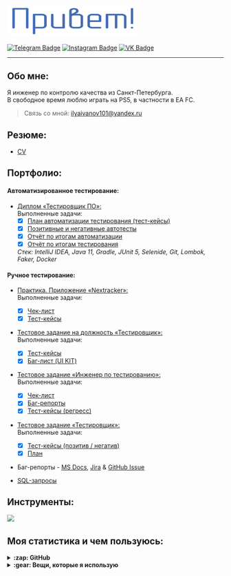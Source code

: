 <div id="header" align="left">
  <img src="https://github.com/IlyaaIvanovv/IlyaaIvanovv/blob/main/%D0%BF%D1%80%D0%B8%D0%B2%D0%B5%D1%82.png" width="305"/>
</div>

<div align="left">

  [![Telegram Badge](https://img.shields.io/badge/-Telegram-00acee?style=for-the-badge&logo=Telegram&logoColor=white)](https://t.me/ilyaa_ivanov)
  [![Instagram Badge](https://img.shields.io/badge/-Instagram-e4405f?style=for-the-badge&logo=Instagram&logoColor=white)](https://www.instagram.com/ilyaa_ivanov/)
  [![VK Badge](https://img.shields.io/badge/-VK-0e76a8?style=for-the-badge&logo=VK&logoColor=white)](https://vk.com/ilyusha_ivanov)

</div>

---

## Обо мне:

Я инженер по контролю качества из Санкт-Петербурга.\
В свободное время люблю играть на PS5, в частности в EA FC.

> Связь со мной: ilyaivanov101@yandex.ru

## Резюме:

- [CV](https://drive.google.com/file/d/1ogn8t9FnnCpquq3kOQQQO0ZkNViArAPj/view?usp=sharing) 

## Портфолио:
#### Автоматизированное тестирование:

- [Диплом «Тестировщик ПО»:](https://github.com/IlyaaIvanovv/QA_Diploma)  
  Выполненные задачи:
  - [x] [План автоматизации тестирования (тест-кейсы)](https://github.com/IlyaaIvanovv/QA_Diploma/blob/main/docs/Plan.md)
  - [x] [Позитивные и негативные автотесты](https://github.com/IlyaaIvanovv/QA_Diploma/blob/main/src/test/java/tests/PaymentCardTest.java)
  - [x] [Отчёт по итогам автоматизации](https://github.com/IlyaaIvanovv/QA_Diploma/blob/main/docs/Summary.md)
  - [x] [Отчёт по итогам тестирования](https://github.com/IlyaaIvanovv/QA_Diploma/blob/main/docs/Report.md)

  *Стек: IntelliJ IDEA, Java 11, Gradle, JUnit 5, Selenide, Git, Lombok, Faker, Docker*

#### Ручное тестирование:

- [Практика. Приложение «Nextracker»:](https://github.com/IlyaaIvanovv/test_Nextracker)  
  Выполненные задачи:
  - [x] [Чек-лист](https://docs.google.com/spreadsheets/d/1_rxMS_CCZkjJJMMTdE0iDz9bs7Y3Oi0BrELTLst2uDY/edit#gid=0)
  - [x] [Тест-кейсы](https://docs.google.com/spreadsheets/d/1_rxMS_CCZkjJJMMTdE0iDz9bs7Y3Oi0BrELTLst2uDY/edit#gid=1657628960)

- [Тестовое задание на должность «Тестировщик»:](https://docs.google.com/document/d/12K6deYPNG4Vwplhde_voStMDqqA7S3lp7ZhkmqwnEHQ/edit)  
  Выполненные задачи:
  - [x] [Тест-кейсы](https://docs.google.com/spreadsheets/d/1Xuw5aeZvj1WhS7DnlMi8h0WIwgid5zLHNWAfdgNUn-I/edit#gid=1269048450)
  - [x] [Баг-лист (UI KIT)](https://docs.google.com/spreadsheets/d/1Xuw5aeZvj1WhS7DnlMi8h0WIwgid5zLHNWAfdgNUn-I/edit#gid=1388596427)

- [Тестовое задание «Инженер по тестированию»:](https://paper.dropbox.com/doc/landing-and-cloud-SgCnOIIhJoRBBoReY8aQT)  
  Выполненные задачи:
  - [x] [Чек-лист](https://docs.google.com/spreadsheets/d/1iUBxp0yH3mpjrlxhCGrQoho_U-14Eq7_vFcgIKfw4uw/edit#gid=0)
  - [x] [Баг-репорты](https://docs.google.com/spreadsheets/d/1iUBxp0yH3mpjrlxhCGrQoho_U-14Eq7_vFcgIKfw4uw/edit#gid=1932857045)
  - [x] [Тест-кейсы (регресс)](https://docs.google.com/spreadsheets/d/1iUBxp0yH3mpjrlxhCGrQoho_U-14Eq7_vFcgIKfw4uw/edit#gid=162564987)

- [Тестовое задание «Тестировщик»:](https://disk.yandex.ru/i/97KeB5wDrflhyA)  
  Выполненные задачи:
  - [x] [Тест-кейсы (позитив / негатив)](https://docs.google.com/spreadsheets/d/19PJC6NFcVAat6cMqOF99tiqac2PGdsUatPP5BipZeKQ/edit?gid=1657628960#gid=1657628960)
  - [x] [План](https://docs.google.com/spreadsheets/d/19PJC6NFcVAat6cMqOF99tiqac2PGdsUatPP5BipZeKQ/edit?gid=1835547549#gid=1835547549)

- Баг-репорты - [MS Docs](https://docs.google.com/document/d/1KAkpQBk05amOCgItaJ6OYFoAFQ9zxbHLGzm_Ao8tbZ4/edit?usp=sharing), [Jira](https://docs.google.com/document/d/1HUvJFv-DSn1wjchnkTysNqGSoXmzqy1qqae3uJampKA/edit?usp=sharing) & [GitHub Issue](https://github.com/IlyaaIvanovv/QA_Diploma/issues)
  
- [SQL-запросы](https://github.com/IlyaaIvanovv/SQL)

## Инструменты:

<p align="left">
  <a href="#">
    <img src="https://simpleskill.icons.workers.dev/svg?i=mysql,postgresql,html5,css3,intellijidea,notion,postman,git,gitlab,jira,testrail,docker"/>
  </a>
</p>

## Моя статистика и чем пользуюсь:

<details>
<br />
  <summary><b>:zap: GitHub</b></summary>
    <div id="github" align="center">
      <a>
      <img src="http://github-profile-summary-cards.vercel.app/api/cards/profile-details?username=IlyaaIvanovv&theme=vue" width="763"/>
      </a>
      <img src="https://github-readme-stats.vercel.app/api?username=IlyaaIvanovv&theme=graywhite&show_icons=true&hide_border=false&count_private=true" width="400"/>
      </a>
      <img src="https://github-readme-stats.vercel.app/api/top-langs/?username=IlyaaIvanovv&theme=graywhite&show_icons=true&hide_border=false&layout=compact" width="358"/>
    </div>
</details>

<details>
<br />
  <summary><b>:gear: Вещи, которые я использую</b></summary>
  	<ul>
  	    <li><b>ОС:</b> MacOS 14 Sonoma</li>
	    <li><b>Ноутбук: </b> MacBook Pro M1</li>
  	    <li><b>Браузер: </b>Google Chrome</li>
	    <li><b>Терминал: </b> ZSH: Oh My Zsh</li>
	    <li><b>Редактор кода:</b> Visual Studio Code</li>
 	    <li><b>Другие инструменты:</b> IDEA, Git, Postman</li>
	</ul>
</details>
